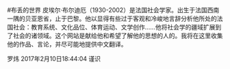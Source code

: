 #布丢的世界
皮埃尔·布尔迪厄（1930-2002）是法国社会学家。出生于法国西南一隅的贝亚恩省，止于巴黎。他以显得有些过于客观和冷峻地言辞分析他所处的法国社会：教育系统、文化品位、体育运动、文学创作……他将社会学的疆域扩展到了社会的诸领域。这个网站是献给他和希望了解他的思想的人的。我将在这里收集他的作品、言论，并尽可能地提供中文翻译。

罗炜 2017年2月10日18:44:04 谨识
